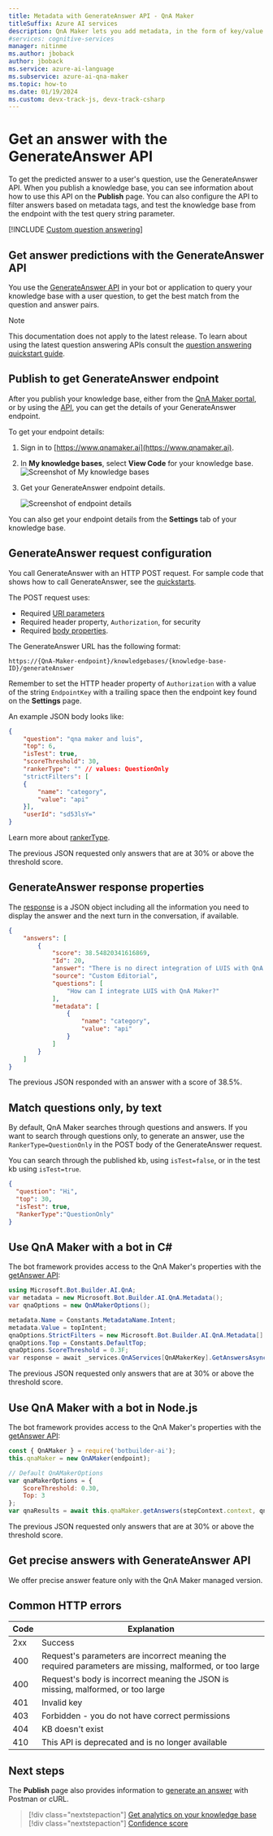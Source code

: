 ```yaml
---
title: Metadata with GenerateAnswer API - QnA Maker
titleSuffix: Azure AI services
description: QnA Maker lets you add metadata, in the form of key/value pairs, to your question/answer pairs. You can filter results to user queries, and store additional information that can be used in follow-up conversations.
#services: cognitive-services
manager: nitinme
ms.author: jboback
author: jboback
ms.service: azure-ai-language
ms.subservice: azure-ai-qna-maker
ms.topic: how-to
ms.date: 01/19/2024
ms.custom: devx-track-js, devx-track-csharp
---
```


# Get an answer with the GenerateAnswer API

To get the predicted answer to a user's question, use the GenerateAnswer API. When you publish a knowledge base, you can see information about how to use this API on the **Publish** page. You can also configure the API to filter answers based on metadata tags, and test the knowledge base from the endpoint with the test query string parameter.

[!INCLUDE [Custom question answering](../includes/new-version.md)]

<a name="generateanswer-api"></a>

## Get answer predictions with the GenerateAnswer API

You use the [GenerateAnswer API](/rest/api/qnamaker/runtime/generate-answer) in your bot or application to query your knowledge base with a user question, to get the best match from the question and answer pairs.

> [!NOTE]
> This documentation does not apply to the latest release. To learn about using the latest question answering APIs consult the [question answering quickstart guide](../../language-service/question-answering/quickstart/sdk.md).

<a name="generateanswer-endpoint"></a>

## Publish to get GenerateAnswer endpoint

After you publish your knowledge base, either from the [QnA Maker portal](https://www.qnamaker.ai), or by using the [API](/rest/api/qnamaker/knowledgebase/publish), you can get the details of your GenerateAnswer endpoint.

To get your endpoint details:
1. Sign in to [https://www.qnamaker.ai](https://www.qnamaker.ai).
1. In **My knowledge bases**, select **View Code** for your knowledge base.
    ![Screenshot of My knowledge bases](../media/qnamaker-how-to-metadata-usage/my-knowledge-bases.png)
1. Get your GenerateAnswer endpoint details.

    ![Screenshot of endpoint details](../media/qnamaker-how-to-metadata-usage/view-code.png)

You can also get your endpoint details from the **Settings** tab of your knowledge base.

<a name="generateanswer-request"></a>

## GenerateAnswer request configuration

You call GenerateAnswer with an HTTP POST request. For sample code that shows how to call GenerateAnswer, see the [quickstarts](../quickstarts/quickstart-sdk.md#generate-an-answer-from-the-knowledge-base).

The POST request uses:

* Required [URI parameters](/rest/api/qnamaker/runtime/train#uri-parameters)
* Required header property, `Authorization`, for security
* Required [body properties](/rest/api/qnamaker/runtime/train#feedbackrecorddto).

The GenerateAnswer URL has the following format:

```
https://{QnA-Maker-endpoint}/knowledgebases/{knowledge-base-ID}/generateAnswer
```

Remember to set the HTTP header property of `Authorization` with a value of the string `EndpointKey` with a trailing space then the endpoint key found on the **Settings** page.

An example JSON body looks like:

```json
{
    "question": "qna maker and luis",
    "top": 6,
    "isTest": true,
    "scoreThreshold": 30,
    "rankerType": "" // values: QuestionOnly
    "strictFilters": [
    {
        "name": "category",
        "value": "api"
    }],
    "userId": "sd53lsY="
}
```

Learn more about [rankerType](../concepts/best-practices.md#choosing-ranker-type).

The previous JSON requested only answers that are at 30% or above the threshold score.

<a name="generateanswer-response"></a>

## GenerateAnswer response properties

The [response](/rest/api/qnamaker/runtime/generate-answer#successful-query) is a JSON object including all the information you need to display the answer and the next turn in the conversation, if available.

```json
{
    "answers": [
        {
            "score": 38.54820341616869,
            "Id": 20,
            "answer": "There is no direct integration of LUIS with QnA Maker. But, in your bot code, you can use LUIS and QnA Maker together. [View a sample bot](https://github.com/Microsoft/BotBuilder-CognitiveServices/tree/master/Node/samples/QnAMaker/QnAWithLUIS)",
            "source": "Custom Editorial",
            "questions": [
                "How can I integrate LUIS with QnA Maker?"
            ],
            "metadata": [
                {
                    "name": "category",
                    "value": "api"
                }
            ]
        }
    ]
}
```

The previous JSON responded with an answer with a score of 38.5%.

## Match questions only, by text

By default, QnA Maker searches through questions and answers. If you want to search through questions only, to generate an answer, use the `RankerType=QuestionOnly` in the POST body of the GenerateAnswer request.

You can search through the published kb, using `isTest=false`, or in the test kb using `isTest=true`.

```json
{
  "question": "Hi",
  "top": 30,
  "isTest": true,
  "RankerType":"QuestionOnly"
}

```
## Use QnA Maker with a bot in C#

The bot framework provides access to the QnA Maker's properties with the [getAnswer API](/dotnet/api/microsoft.bot.builder.ai.qna.qnamaker.getanswersasync#Microsoft_Bot_Builder_AI_QnA_QnAMaker_GetAnswersAsync_Microsoft_Bot_Builder_ITurnContext_Microsoft_Bot_Builder_AI_QnA_QnAMakerOptions_System_Collections_Generic_Dictionary_System_String_System_String__System_Collections_Generic_Dictionary_System_String_System_Double__):

```csharp
using Microsoft.Bot.Builder.AI.QnA;
var metadata = new Microsoft.Bot.Builder.AI.QnA.Metadata();
var qnaOptions = new QnAMakerOptions();

metadata.Name = Constants.MetadataName.Intent;
metadata.Value = topIntent;
qnaOptions.StrictFilters = new Microsoft.Bot.Builder.AI.QnA.Metadata[] { metadata };
qnaOptions.Top = Constants.DefaultTop;
qnaOptions.ScoreThreshold = 0.3F;
var response = await _services.QnAServices[QnAMakerKey].GetAnswersAsync(turnContext, qnaOptions);
```

The previous JSON requested only answers that are at 30% or above the threshold score.

## Use QnA Maker with a bot in Node.js

The bot framework provides access to the QnA Maker's properties with the [getAnswer API](/javascript/api/botbuilder-ai/qnamaker?preserve-view=true&view=botbuilder-ts-latest#generateanswer-string---undefined--number--number-):

```javascript
const { QnAMaker } = require('botbuilder-ai');
this.qnaMaker = new QnAMaker(endpoint);

// Default QnAMakerOptions
var qnaMakerOptions = {
    ScoreThreshold: 0.30,
    Top: 3
};
var qnaResults = await this.qnaMaker.getAnswers(stepContext.context, qnaMakerOptions);
```

The previous JSON requested only answers that are at 30% or above the threshold score.

## Get precise answers with GenerateAnswer API

We offer precise answer feature only with the QnA Maker managed version.

## Common HTTP errors

|Code|Explanation|
|:--|--|
|2xx|Success|
|400|Request's parameters are incorrect meaning the required parameters are missing, malformed, or too large|
|400|Request's body is incorrect meaning the JSON is missing, malformed, or too large|
|401|Invalid key|
|403|Forbidden - you do not have correct permissions|
|404|KB doesn't exist|
|410|This API is deprecated and is no longer available|

## Next steps

The **Publish** page also provides information to [generate an answer](../quickstarts/get-answer-from-knowledge-base-using-url-tool.md) with Postman or cURL.

> [!div class="nextstepaction"]
> [Get analytics on your knowledge base](../how-to/get-analytics-knowledge-base.md)
> [!div class="nextstepaction"]
> [Confidence score](../concepts/confidence-score.md)

